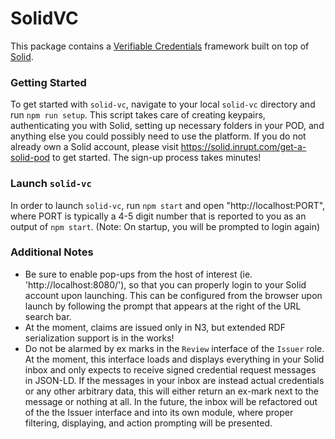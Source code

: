 # SolidVC
This package contains a [Verifiable Credentials](https://w3c.github.io/vc-data-model/) framework built on top of [Solid](https://solid.inrupt.com/).

### Getting Started
To get started with `solid-vc`, navigate to your local `solid-vc` directory and run `npm run setup`. This script takes care of creating keypairs, authenticating you with Solid, setting up necessary folders in your POD, and anything else you could possibly need to use the platform. If you do not already own a Solid account, please visit https://solid.inrupt.com/get-a-solid-pod to get started. The sign-up process takes minutes!

### Launch `solid-vc`
In order to launch `solid-vc`, run `npm start` and open "http://localhost:PORT", where PORT is typically a 4-5 digit number that is reported to you as an output of `npm start`. (Note: On startup, you will be prompted to login again)

### Additional Notes
- Be sure to enable pop-ups from the host of interest (ie. 'http://localhost:8080/'), so that you can properly login to your Solid account upon launching. This can be configured from the browser upon launch by following the prompt that appears at the right of the URL search bar.
- At the moment, claims are issued only in N3, but extended RDF serialization support is in the works!
- Do not be alarmed by ex marks in the `Review` interface of the `Issuer` role. At the moment, this interface loads and displays everything in your Solid inbox and only expects to receive signed credential request messages in JSON-LD. If the messages in your inbox are instead actual credentials or any other arbitrary data, this will either return an ex-mark next to the message or nothing at all. In the future, the inbox will be refactored out of the the Issuer interface and into its own module, where proper filtering, displaying, and action prompting will be presented.
